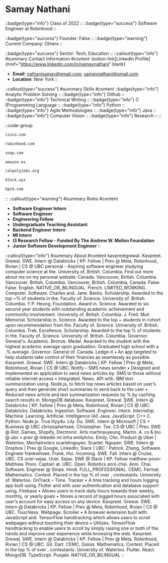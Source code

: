 # Samay Nathani
::badge{type="info"}
Class of 2022
::
::badge{type="success"}
Software Engineer at Robinhood
::

::badge{type="success"}
Founder: False
::
::badge{type="warning"}
Current Company: Others
::

::badge{type="success"}
Sector: Tech; Education
::
::callout{type="info"}
#summary
Contact Information
#content
:button-link[LinkedIn Profile]{href="https://www.linkedin.com/in/samaynathani" blank}
- **Email**: nathanisamay@gmail.com; samaynathani@gmail.com
- **Location**: New York
::

::callout{type="success"}
#summary
Skills
#content
::badge{type="info"}
Analytic Problem Solving
::
::badge{type="info"}
Github
::
::badge{type="info"}
Technical Writing
::
::badge{type="info"}
C (Programming Language
::
::badge{type="info"}
Python
::
::badge{type="info"}
Agile Methodologies
::
::badge{type="info"}
Java
::
::badge{type="info"}
Computer Vision
::
::badge{type="info"}
Research
::
::

::code-group
```bash [Cisco]
cisco.com
```
```bash [Robinhood]
robinhood.com
```
```bash [Snap]
snap.com
```
```bash [Amazon.com]
amazon.es
```
```bash [CalPoly]
calpolyjobs.org
```
```bash [Block]
block.xyz
```
```bash [Kleiner Perkins Caufield & Byers]
kpcb.com
```
::
::callout{type="warning"}
#summary
Roles
#content
- **Software Engineer Intern**
- **Software Engineer**
- **Engineering Fellow**
- **Undergraduate Teaching Assistant**
- **Backend Engineer Intern**
- **Ml Intern**
- **I3 Research Fellow - Funded By The Andrew W. Mellon Foundation**
- **Junior Software Development Engineer**
::

::callout{type="info"}
#summary
About
#content
kavpreetgrewal. Kavpreet. Grewal. SWE. Intern @ Databricks | KP. Fellow | Prev @ Meta, Robinhood, Rivian | CS @ UBC personal - Aspiring software engineer studying computer science at the. University of. British. Columbia. Find out more about me on my personal website: Canada. Vancouver, British. Columbia. Vancouver. British. Columbia. Vancouver, British. Columbia, Canada. False. False. English. NATIVE_OR_BILINGUAL. French. LIMITED_WORKING. Computer. Software. Charles and. Jane. Banks. Scholarship. Awarded to the top ~% of students in the. Faculty of. Science. University of. British. Columbia. Y.P. Heung. Foundation. Award in. Science. Awarded to six second year students with outstanding academic achievement and community involvement. University of. British. Columbia. J. Fred. Muir. Memorial. Scholarship in. Science. Awarded to the top ~ students in cohort upon recommendation from the. Faculty of. Science. University of. British. Columbia. Trek. Excellence. Scholarship. Awarded to the top % of students in the. Faculty of. Science. University of. British. Columbia. Governor. General's. Academic. Bronze. Medal. Awarded to the student with the highest academic average upon graduation. Graduated high school with a .% average. Governor. General of. Canada. Ledge-it • An app targeted to help students take control of their finances as seamlessly as possible. Kavpreet. Grewal. SWE. Intern @ Databricks | KP. Fellow | Prev @ Meta, Robinhood, Rivian | CS @ UBC. Notify – SMS news sender • Designed and implemented an application to send news articles by. SMS to those without reliable internet access • Integrated. News. API with. IBM text summarization using. Node.js, to fetch top news articles based on user’s query and then generate short summaries to send back to the user • Reduced news article and text summarization requests by % by caching search results in. MongoDB database. Kavpreet. Grewal. SWE. Intern @ Databricks | KP. Fellow | Prev @ Meta, Robinhood, Rivian | CS @ UBC. Databricks. Databricks. Ingestion. Software. Engineer. Intern. Internship. Machine. Learning. Artificial. Intelligence (AI) Java. JavaScript. C++ C. Python. Node.js. True lilyydu. Lily. Du. SWE. Intern @ Microsoft | CS + Business @ UBC christophertsee. Christopher. Tse. CS @ UBC | Prev. SWE @ Riot. Games, Shopify, Electronic. Arts martinauyeung. Martin. A. cs & bio @ ubc • prev @ linkedin ml infra emilylcho. Emily. Cho. Product @ Uber | Waterloo. Mechatronics scarletnguyen. Scarlet. Nguyen. SWE. Intern @ Dropbox | Prev @ Google, LinkedIn, Slack | UBC ' Patrick. Zhang. Software. Engineer frankwhoee. Frank. Hui. Incoming. SWE. Fall. Intern @ Cruise, UBC. CS uriel-sejas. Uriel. Sejas. SWE @ Slack | KP. Fellow matthew-poon- Matthew. Poon. Captain at. UBC. Open. Robotics anni-chai. Anni. Chai. Software. Engineer @ Stripe. Hindi. FULL_PROFESSIONAL. CEMC. Fermat. Mathematics. Contest. Placed in the top % of over , contestants. University of. Waterloo. OnTrack – Time. Tracker • A time tracking and hours logging app built using. Flutter and with user authentication and database support using. Firebase • Allows users to track daily hours towards their weekly, monthly, or yearly goals • Stores a record of logged hours associated with user’s account for easy access on any device. Kavpreet. Grewal. SWE. Intern @ Databricks | KP. Fellow | Prev @ Meta, Robinhood, Rivian | CS @ UBC. Touchless. Webpage. Scroller • A browser extension built with. JavaScript and. TensorFlow handtracking which allows users to scroll webpages without touching their device • Utilizes. TensorFlow handtracking to enable users to scroll by simply raising one or both of the hands and improve user experience while browsing the web. Kavpreet. Grewal. SWE. Intern @ Databricks | KP. Fellow | Prev @ Meta, Robinhood, Rivian | CS @ UBC. Git. Dart. CEMC. Galois. Mathematics. Contest. Placed in the top % of over , contestants. University of. Waterloo. Flutter. React. MongoDB. TypeScript. Punjabi. NATIVE_OR_BILINGUAL
::
